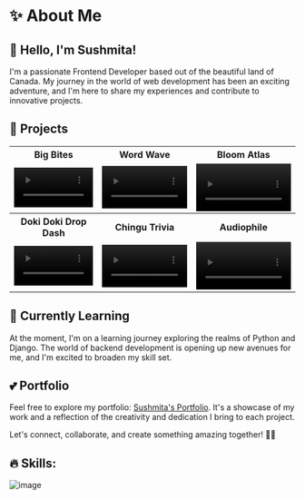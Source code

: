 # ✨ About Me

## 👋 Hello, I'm Sushmita!

I'm a passionate Frontend Developer based out of the beautiful land of Canada. My journey in the world of web development has been an exciting adventure, and I'm here to share my experiences and contribute to innovative projects.


## 👀 Projects




<table style="width:100%" >
 <tr>
    <th>Big Bites</th>
    <th>Word Wave</th>
    <th>Bloom Atlas</th>
  </tr>
    <tr>
        <td valign="middle" align="center"><video src="https://github.com/Sushmita-Ghosh/Sushmita-Ghosh/assets/82622059/fbb01d44-c61c-47b1-ac3a-96fbabf962a5" type="video/mp4" width="100%" height="100%" autoplay=true ></video></td>
        <td valign="middle" align="center"><video src="https://github.com/Sushmita-Ghosh/Sushmita-Ghosh/assets/82622059/fbb01d44-c61c-47b1-ac3a-96fbabf962a5" type="video/mp4" width="100%" height="100%" autoplay=true ></video></td>
        <td valign="middle" align="center"><video src="https://github.com/Sushmita-Ghosh/Sushmita-Ghosh/assets/82622059/fbb01d44-c61c-47b1-ac3a-96fbabf962a5" type="video/mp4" width="100%" height="100%" autoplay=true ></video></td>
    </tr>
      <tr>
    <th>Doki Doki Drop Dash</th>
    <th>Chingu Trivia</th>
    <th>Audiophile</th>
  </tr>
        <tr>
        <td valign="middle" align="center"><video src="https://github.com/Sushmita-Ghosh/Sushmita-Ghosh/assets/82622059/fbb01d44-c61c-47b1-ac3a-96fbabf962a5" type="video/mp4" width="100%" height="100%" autoplay=true ></video></td>
        <td valign="middle" align="center"><video src="https://github.com/Sushmita-Ghosh/Sushmita-Ghosh/assets/82622059/fbb01d44-c61c-47b1-ac3a-96fbabf962a5" type="video/mp4" width="100%" height="100%" autoplay=true ></video></td>
        <td valign="middle" align="center"><video src="https://github.com/Sushmita-Ghosh/Sushmita-Ghosh/assets/82622059/fbb01d44-c61c-47b1-ac3a-96fbabf962a5" type="video/mp4" width="100%" height="100%" autoplay=true ></video></td>
    </tr>
</table>


## 🌱 Currently Learning

At the moment, I'm on a learning journey exploring the realms of Python and Django. The world of backend development is opening up new avenues for me, and I'm excited to broaden my skill set.


## 💕 Portfolio

Feel free to explore my portfolio: [Sushmita's Portfolio](https://sushmita-portfolio.vercel.app/). It's a showcase of my work and a reflection of the creativity and dedication I bring to each project.

Let's connect, collaborate, and create something amazing together! 🚀✨


<!---
Sushmita-Ghosh/Sushmita-Ghosh is a ✨ special ✨ repository because its `README.md` (this file) appears on your GitHub profile.
You can click the Preview link to take a look at your changes.
--->
<!--- [![GitHub Streak](https://streak-stats.demolab.com/?user=Sushmita-Ghosh&theme=dark)](https://git.io/streak-stats) -->
<!---
[![GitHub Streak](https://streak-stats.demolab.com/?user=Sushmita-Ghosh)](https://git.io/streak-stats)
--->
<!---
 ![Sushmita's GitHub stats](https://github-readme-stats.vercel.app/api?username=Sushmita-Ghosh&show_icons=true&theme=transparent)
--->
<!---
 [![Top Langs](https://github-readme-stats.vercel.app/api/top-langs/?username=Sushmita-Ghosh)](https://github.com/Sushmita-Ghosh/github-readme-stats) 
 --->

## 🔥 Skills:
![image](https://github.com/Sushmita-Ghosh/Sushmita-Ghosh/assets/82622059/a1c8674a-d822-4aaa-b54b-635f126ef3e3)

